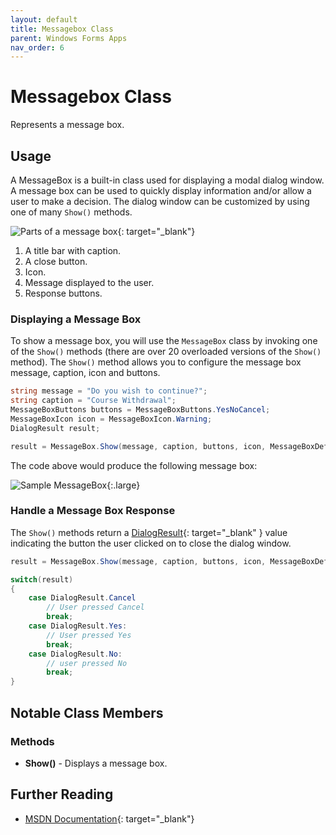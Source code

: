 ```yaml
---
layout: default
title: Messagebox Class
parent: Windows Forms Apps
nav_order: 6
---
```


# Messagebox Class

Represents a message box.

## Usage

A MessageBox is a built-in class used for displaying a modal dialog window. A message box can be used to quickly display information and/or allow a user to make a decision. The dialog window can be customized by using one of many `Show()` methods.

![Parts of a message box](https://docs.microsoft.com/en-us/dotnet/desktop/wpf/windows/media/how-to-open-message-box/diagram.png?view=netdesktop-6.0){: target="_blank"}

1. A title bar with caption.
2. A close button.
3. Icon.
4. Message displayed to the user.
5. Response buttons.

### Displaying a Message Box

To show a message box, you will use the `MessageBox` class by invoking one of the `Show()` methods (there are over 20 overloaded versions of the `Show()` method).  The `Show()` method allows you to configure the message box message, caption, icon and buttons.

```csharp
string message = "Do you wish to continue?";
string caption = "Course Withdrawal";
MessageBoxButtons buttons = MessageBoxButtons.YesNoCancel;
MessageBoxIcon icon = MessageBoxIcon.Warning;
DialogResult result;

result = MessageBox.Show(message, caption, buttons, icon, MessageBoxDefaultButton.Button3);
```

The code above would produce the following message box:

![Sample MessageBox](../images/messagebox-class/messagebox.png){:.large}

### Handle a Message Box Response

The `Show()` methods return a [DialogResult](https://docs.microsoft.com/en-us/dotnet/api/system.windows.forms.dialogresult){: target="_blank" } value indicating the button the user clicked on to close the dialog window.

```csharp
result = MessageBox.Show(message, caption, buttons, icon, MessageBoxDefaultButton.Button3);

switch(result)
{
    case DialogResult.Cancel
        // User pressed Cancel
        break;
    case DialogResult.Yes:
        // User pressed Yes
        break;
    case DialogResult.No:
        // user pressed No
        break;
}
```

## Notable Class Members

### Methods

* **Show()** - Displays a message box.

## Further Reading

* [MSDN Documentation](https://docs.microsoft.com/en-us/dotnet/api/system.windows.forms.messagebox){: target="_blank"}
